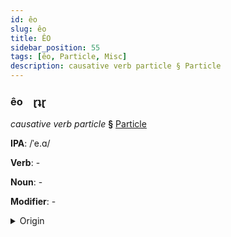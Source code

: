 ```yaml
---
id: êo
slug: êo
title: ÊO
sidebar_position: 55
tags: [êo, Particle, Misc]
description: causative verb particle § Particle
---
```


### êo&emsp;<span kind="abugida">ɽʇɽ</span>

*causative verb particle* **§** [Particle](../../tags/Particle)

**IPA**: /ˈe.ɑ/

**Verb**: -

**Noun**: -

**Modifier**: -

<details>
    <summary>Origin</summary>
    - -<br/>
    <em>Misc Language Family</em>
</details>